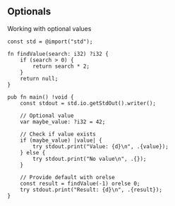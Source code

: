 <!-- METADATA
{
  "title": "Zig Optionals",
  "tags": [
    "zig",
    "optionals",
    "null"
  ],
  "language": "zig"
}
-->

## Optionals
Working with optional values
```zig
const std = @import("std");

fn findValue(search: i32) ?i32 {
    if (search > 0) {
        return search * 2;
    }
    return null;
}

pub fn main() !void {
    const stdout = std.io.getStdOut().writer();

    // Optional value
    var maybe_value: ?i32 = 42;

    // Check if value exists
    if (maybe_value) |value| {
        try stdout.print("Value: {d}\n", .{value});
    } else {
        try stdout.print("No value\n", .{});
    }

    // Provide default with orelse
    const result = findValue(-1) orelse 0;
    try stdout.print("Result: {d}\n", .{result});
}
```
